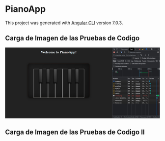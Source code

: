 # PianoApp

This project was generated with [Angular CLI](https://github.com/angular/angular-cli) version 7.0.3.

## Carga de Imagen de las Pruebas de Codigo

![](src/assets/Interface.jpg)

## Carga de Imagen de las Pruebas de Codigo II
